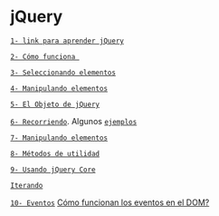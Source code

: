 <h1>jQuery</h1>


[`1- link para aprender jQuery`](http://learn.jquery.com/about-jquery/)

[`2- Cómo funciona `](http://learn.jquery.com/about-jquery/how-jquery-works/)

[`3- Seleccionando elementos`](http://learn.jquery.com/using-jquery-core/selecting-elements/)

[`4- Manipulando elementos`](http://learn.jquery.com/using-jquery-core/manipulating-elements/)

[`5- El Objeto de jQuery`](http://learn.jquery.com/using-jquery-core/jquery-object/)

[`6- Recorriendo`](http://learn.jquery.com/using-jquery-core/traversing/).
Algunos [`ejemplos`](http://jsfiddle.net/juanma/pp3h1hpo/)

[`7- Manipulando elementos`](http://learn.jquery.com/using-jquery-core/manipulating-elements/)

[`8- Métodos de utilidad`](http://learn.jquery.com/using-jquery-core/utility-methods/)

[`9- Usando jQuery Core`](http://learn.jquery.com/using-jquery-core/)

[`Iterando`](http://learn.jquery.com/using-jquery-core/iterating/)

[`10- Eventos`](http://learn.jquery.com/events/)
[Cómo funcionan los eventos en el DOM?]()
